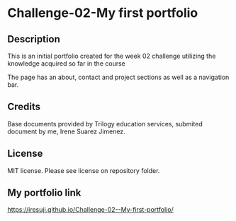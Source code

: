 # Challenge-02-My first portfolio

## Description 
This is an initial portfolio created for the week 02 challenge utilizing the knowledge acquired so far in the course

The page has an about, contact and project sections as well as a navigation bar.


## Credits
Base documents provided by Trilogy education services, submited document by me, Irene Suarez Jimenez.

## License
MIT license. Please see license on repository folder.

## My portfolio link
https://iresuji.github.io/Challenge-02--My-first-portfolio/